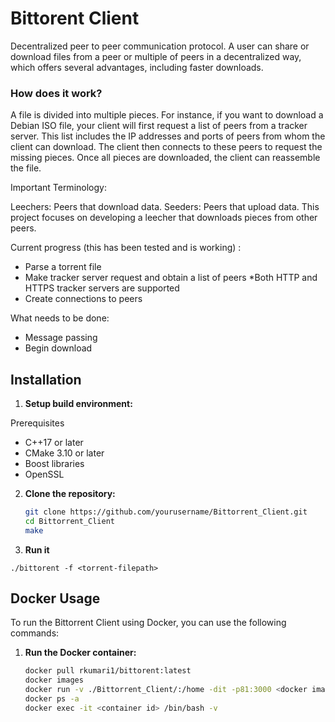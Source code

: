 # Bittorent Client
Decentralized peer to peer communication protocol.
A user can share or download files from a peer or multiple of peers in a decentralized way, which offers several advantages, including faster downloads.

### How does it work?

A file is divided into multiple pieces. For instance, if you want to download a Debian ISO file, your client will first request a list of peers from a tracker server. This list includes the IP addresses and ports of peers from whom the client can download. The client then connects to these peers to request the missing pieces. Once all pieces are downloaded, the client can reassemble the file.

Important Terminology:

Leechers: Peers that download data.
Seeders: Peers that upload data.
This project focuses on developing a leecher that downloads pieces from other peers.

Current progress (this has been tested and is working) : 
- Parse a torrent file
- Make tracker server request and obtain a list of peers
*Both HTTP and HTTPS tracker servers are supported
- Create connections to peers

What needs to be done:
- Message passing
- Begin download

## Installation

1. **Setup build environment:**

Prerequisites
- C++17 or later
- CMake 3.10 or later
- Boost libraries
- OpenSSL

2. **Clone the repository:**
   ```bash
   git clone https://github.com/yourusername/Bittorrent_Client.git
   cd Bittorrent_Client
   make

3. **Run it**
```
./bittorent -f <torrent-filepath>
```

## Docker Usage

To run the Bittorrent Client using Docker, you can use the following commands:

1. **Run the Docker container:**

   ```bash
   docker pull rkumari1/bittorent:latest
   docker images
   docker run -v ./Bittorrent_Client/:/home -dit -p81:3000 <docker image id>
   docker ps -a
   docker exec -it <container id> /bin/bash -v


